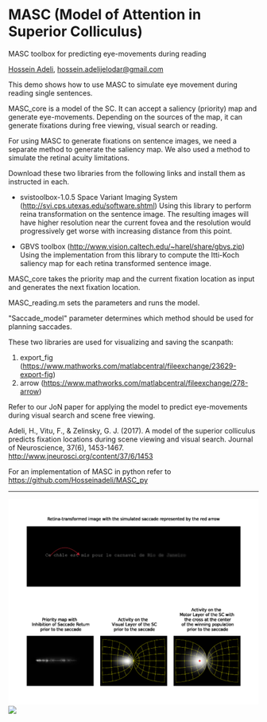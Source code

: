 # MASC (Model of Attention in Superior Colliculus)

MASC toolbox for predicting eye-movements during reading  


[Hossein Adeli](https://hosseinadeli.github.io/),
hossein.adelijelodar@gmail.com 

This demo shows how to use MASC to simulate eye movement during reading single sentences.

MASC_core is a model of the SC. It can accept a saliency (priority) map and generate eye-movements. Depending on the sources of the map, it can generate fixations during free viewing, visual search or reading.

For using MASC to generate fixations on sentence images, we need a separate method to generate the saliency map. We also used a method to simulate the retinal acuity limitations.

Download these two libraries from the following links and install them as instructed in each.

- svistoolbox-1.0.5  Space Variant Imaging System (http://svi.cps.utexas.edu/software.shtml)
Using this library to perform reina transformation on the sentence image. The resulting images will have higher resolution near the current fovea and the resolution would progressively get worse with increasing distance from this point.

- GBVS toolbox (http://www.vision.caltech.edu/~harel/share/gbvs.zip)
Using the implementation from this library to compute the Itti-Koch saliency map for each retina transformed sentence image.

MASC_core takes the priority map and the current fixation location as input and generates the next fixation location.


MASC_reading.m sets the parameters and runs the model.

"Saccade_model" parameter determines which method should be used for planning saccades. 


These two libraries are used for visualizing and saving the scanpath:

1. export_fig  (https://www.mathworks.com/matlabcentral/fileexchange/23629-export-fig)
2. arrow  (https://www.mathworks.com/matlabcentral/fileexchange/278-arrow)

Refer to our JoN paper for applying the model to predict eye-movements during visual search and scene free viewing.

Adeli, H., Vitu, F., & Zelinsky, G. J. (2017). A model of the superior colliculus predicts fixation locations during scene viewing and visual search. Journal of Neuroscience, 37(6), 1453-1467. http://www.jneurosci.org/content/37/6/1453

For an implementation of MASC in python refer to https://github.com/Hosseinadeli/MASC_py




-------------------------------------------------------------------------------------------------------

<img src="https://raw.githubusercontent.com/hosseinadeli/MASC_reading/main/figures/vid_L1B1_10.bmp/L1B1_10.bmp_timesteps8.gif">

<img src="https://raw.githubusercontent.com/hosseinadeli/OCRA/main/figures/vid_L1B1_10.bmp/image02.png">
